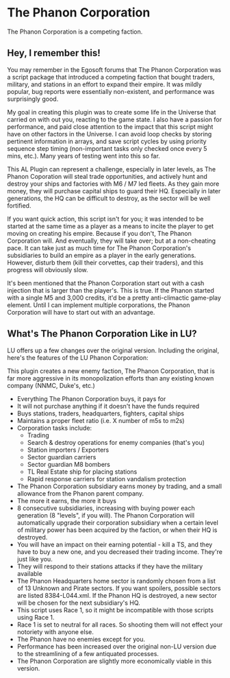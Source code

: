 # The Phanon Corporation #

The Phanon Corporation is a competing faction.

## Hey, I remember this! ##

You may remember in the Egosoft forums that The Phanon Corporation was a script package that introduced a competing faction that bought traders, military, and stations in an effort to expand their empire.  It was mildly popular, bug reports were essentially non-existent, and performance was surprisingly good.

My goal in creating this plugin was to create some life in the Universe that carried on with out you, reacting to the game state. I also have a passion for performance, and paid close attention to the impact that this script might have on other factors in the Universe. I can avoid loop checks by storing pertinent information in arrays, and save script cycles by using priority sequence step timing (non-important tasks only checked once every 5 mins, etc.). Many years of testing went into this so far.

This AL Plugin can represent a challenge, especially in later levels, as The Phanon Coporation will steal trade opportunities, and actively hunt and destroy your ships and factories with M6 / M7 led fleets. As they gain more money, they will purchase capital ships to guard their HQ. Especially in later generations, the HQ can be difficult to destroy, as the sector will be well fortified.

If you want quick action, this script isn't for you; it was intended to be started at the same time as a player as a means to incite the player to get moving on creating his empire. Because if you don't, The Phanon Corporation will. And eventually, they will take over; but at a non-cheating pace. It can take just as much time for The Phanon Corporation's subsidiaries to build an empire as a player in the early generations. However, disturb them (kill their corvettes, cap their traders), and this progress will obviously slow.

It's been mentioned that the Phanon Corporation start out with a cash injection that is larger than the player's.  This is true.  If the Phanon started with a single M5 and 3,000 credits, it'd be a pretty anti-climactic game-play element.  Until I can implement multiple corporations, the Phanon Corporation will have to start out with an advantage.

## What's The Phanon Corporation Like in LU? ##

LU offers up a few changes over the original version.  Including the original, here's the features of the LU Phanon Corporation:

This plugin creates a new enemy faction, The Phanon Corporation, that is far more aggressive in its monopolization efforts than any existing known company (NNMC, Duke's, etc.)

  * Everything The Phanon Corporation buys, it pays for
  * It will not purchase anything if it doesn't have the funds required
  * Buys stations, traders, headquarters, fighters, capital ships
  * Maintains a proper fleet ratio (i.e. X number of m5s to m2s)
  * Corporation tasks include:
    * Trading
    * Search & destroy operations for enemy companies (that's you)
    * Station importers / Exporters
    * Sector guardian carriers
    * Sector guardian M8 bombers
    * TL Real Estate ship for placing stations
    * Rapid response carriers for station vandalism protection
  * The Phanon Corporation subsidiary earns money by trading, and a small allowance from the Phanon parent company.
  * The more it earns, the more it buys
  * 8 consecutive subsidiaries, increasing with buying power each generation (8 "levels", if you will).  The Phanon Corporation will automatically upgrade their corporation subsidiary when a certain level of military power has been acquired by the faction, or when their HQ is destroyed.
  * You will have an impact on their earning potential - kill a TS, and they have to buy a new one, and you decreased their trading income. They're just like you.
  * They will respond to their stations attacks if they have the military available
  * The Phanon Headquarters home sector is randomly chosen from a list of 13 Unknown and Pirate sectors. If you want spoilers, possible sectors are listed 8384-L044.xml. If the Phanon HQ is destroyed, a new sector will be chosen for the next subsidiary's HQ.
  * This script uses Race 1, so it might be incompatible with those scripts using Race 1.
  * Race 1 is set to neutral for all races. So shooting them will not effect your notoriety with anyone else.
  * The Phanon have no enemies except for you.
  * Performance has been increased over the original non-LU version due to the streamlining of a few antiquated processes.
  * The Phanon Corporation are slightly more economically viable in this version.